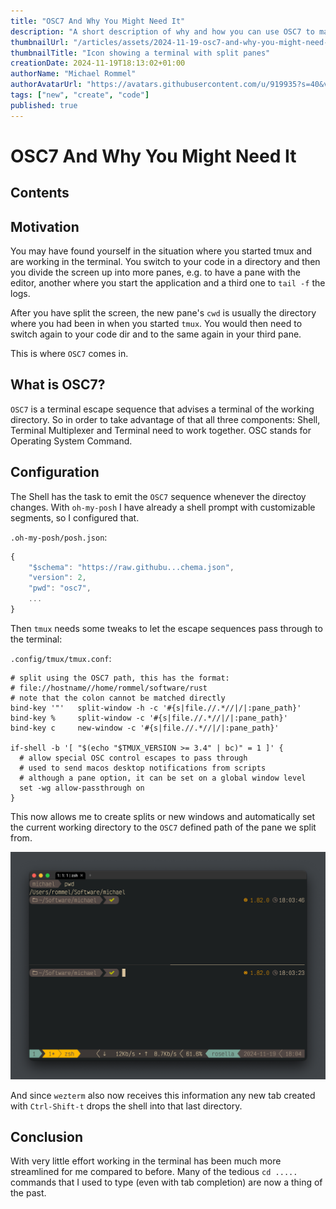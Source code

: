 ```yaml
---
title: "OSC7 And Why You Might Need It"
description: "A short description of why and how you can use OSC7 to make your terminal life easier."
thumbnailUrl: "/articles/assets/2024-11-19-osc7-and-why-you-might-need-it/thumbnail.png"
thumbnailTitle: "Icon showing a terminal with split panes"
creationDate: 2024-11-19T18:13:02+01:00
authorName: "Michael Rommel"
authorAvatarUrl: "https://avatars.githubusercontent.com/u/919935?s=40&v=4"
tags: ["new", "create", "code"]
published: true
---
```

# OSC7 And Why You Might Need It

## Contents

## Motivation

You may have found yourself in the situation where you started tmux and are
working in the terminal. You switch to your code in a directory and then
you divide the screen up into more panes, e.g. to have a pane with the
editor, another where you start the application and a third one to `tail -f`
the logs.

After you have split the screen, the new pane's `cwd` is usually the
directory where you had been in when you started `tmux`. You would then
need to switch again to your code dir and to the same again in your third
pane.

This is where `OSC7` comes in.

## What is OSC7?

`OSC7` is a terminal escape sequence that advises a terminal of the working
directory. So in order to take advantage of that all three components:
Shell, Terminal Multiplexer and Terminal need to work together. OSC stands
for Operating System Command.

## Configuration

The Shell has the task to emit the `OSC7` sequence whenever the directoy 
changes. With `oh-my-posh` I have already a shell prompt with customizable
segments, so I configured that. 

`.oh-my-posh/posh.json`:

```js
{
	"$schema": "https://raw.githubu...chema.json",
	"version": 2,
	"pwd": "osc7",
    ...
}
```

Then `tmux` needs some tweaks to let the escape sequences pass through to the
terminal:

`.config/tmux/tmux.conf`:

```tmux
# split using the OSC7 path, this has the format:
# file://hostname//home/rommel/software/rust
# note that the colon cannot be matched directly
bind-key '"'   split-window -h -c '#{s|file.//.*//|/|:pane_path}'
bind-key %     split-window -c '#{s|file.//.*//|/|:pane_path}'
bind-key c     new-window -c '#{s|file.//.*//|/|:pane_path}'

if-shell -b '[ "$(echo "$TMUX_VERSION >= 3.4" | bc)" = 1 ]' {
  # allow special OSC control escapes to pass through
  # used to send macos desktop notifications from scripts
  # although a pane option, it can be set on a global window level
  set -wg allow-passthrough on
}
```

This now allows me to create splits or new windows and automatically set
the current working directory to the `OSC7` defined path of the pane we
split from.

![tmux shell split](/articles/assets/2024-11-19-osc7-and-why-you-might-need-it/thumbnail.png)

And since `wezterm` also now receives this information any new tab created
with `Ctrl-Shift-t` drops the shell into that last directory.

## Conclusion

With very little effort working in the terminal has been much more
streamlined for me compared to before. Many of the tedious `cd .....`
commands that I used to type (even with tab completion) are now a thing of
the past.

